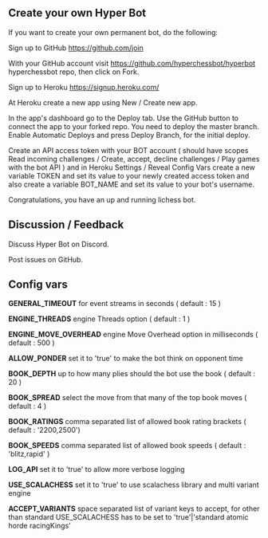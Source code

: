## Create your own Hyper Bot
If you want to create your own permanent bot, do the following:  
  
Sign up to GitHub https://github.com/join  
  
With your GitHub account visit https://github.com/hyperchessbot/hyperbot hyperchessbot repo, then click on Fork.  
  
Sign up to Heroku https://signup.heroku.com/  
  
At Heroku create a new app using New / Create new app.  
  
In the app's dashboard go to the Deploy tab. Use the GitHub button to connect the app to your forked repo. You need to deploy the master branch. Enable Automatic Deploys and press Deploy Branch, for the initial deploy.  
  
Create an API access token with your BOT account ( should have scopes Read incoming challenges / Create, accept, decline challenges / Play games with the bot API ) and in Heroku Settings / Reveal Config Vars create a new variable TOKEN and set its value to your newly created access token and also create a variable BOT_NAME and set its value to your bot's username.  
  
Congratulations, you have an up and running lichess bot.
## Discussion / Feedback
Discuss Hyper Bot on Discord.  
  
Post issues on GitHub.
## Config vars
**GENERAL_TIMEOUT** for event streams in seconds ( default : 15 )  
  
**ENGINE_THREADS** engine Threads option ( default : 1 )  
  
**ENGINE_MOVE_OVERHEAD** engine Move Overhead option in milliseconds ( default : 500 )  
  
**ALLOW_PONDER** set it to 'true' to make the bot think on opponent time  
  
**BOOK_DEPTH** up to how many plies should the bot use the book ( default : 20 )  
  
**BOOK_SPREAD** select the move from that many of the top book moves ( default : 4 )  
  
**BOOK_RATINGS** comma separated list of allowed book rating brackets ( default : '2200,2500')  
  
**BOOK_SPEEDS** comma separated list of allowed book speeds ( default : 'blitz,rapid' )  
  
**LOG_API** set it to 'true' to allow more verbose logging  
  
**USE_SCALACHESS** set it to 'true' to use scalachess library and multi variant engine  
  
**ACCEPT_VARIANTS** space separated list of variant keys to accept, for other than standard USE_SCALACHESS has to be set to 'true'|'standard atomic horde racingKings'